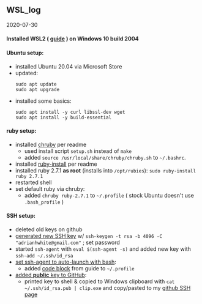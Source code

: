 ## WSL_log

2020-07-30
#### Installed WSL2 ( [guide](https://docs.microsoft.com/en-us/windows/wsl/install-win10) ) on Windows 10 build 2004
#### Ubuntu setup:
- installed Ubuntu 20.04 via Microsoft Store
- updated:
  ```
  sudo apt update
  sudo apt upgrade
  ```
- installed some basics:
  ```
  sudo apt install -y curl libssl-dev wget
  sudo apt install -y build-essential
  ```
#### ruby setup:
- installed [chruby](https://github.com/postmodern/chruby) per readme
  - used install script `setup.sh` instead of `make`
  - added `source /usr/local/share/chruby/chruby.sh` to `~/.bashrc`.
- installed [ruby-install](https://github.com/postmodern/ruby-install) per readme
- installed ruby 2.7.1 __as root__ (installs into `/opt/rubies`):
  `sudo ruby-install ruby 2.7.1`
- restarted shell
- set default ruby via chruby:
  - added `chruby ruby-2.7.1` to `~/.profile` ( stock Ubuntu doesn't use `.bash_profile` )
#### SSH setup:
- deleted old keys on github
- [generated new SSH key](https://docs.github.com/en/github/authenticating-to-github/generating-a-new-ssh-key-and-adding-it-to-the-ssh-agent) w/ `ssh-keygen -t rsa -b 4096 -C "adrianhwhite@gmail.com"` ; set password
- started `ssh-agent` with `eval $(ssh-agent -s)` and added new key with `ssh-add ~/.ssh/id_rsa`
- [set ssh-agent to auto-launch with bash](https://docs.github.com/en/github/authenticating-to-github/working-with-ssh-key-passphrases):
  - added [code block](https://docs.github.com/en/github/authenticating-to-github/working-with-ssh-key-passphrases#auto-launching-ssh-agent-on-git-for-windows) from guide to `~/.profile`
- [added __public__ key to GitHub](https://docs.github.com/en/github/authenticating-to-github/adding-a-new-ssh-key-to-your-github-account):
  - printed key to shell & copied to Windows clipboard with `cat ~/.ssh/id_rsa.pub | clip.exe` and copy/pasted to my [github SSH page](https://github.com/settings/keys)
